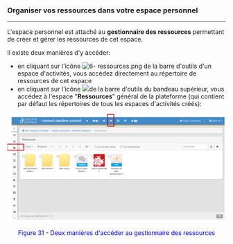 ### Organiser vos ressources dans votre espace personnel

---

L'espace personnel est attaché au **gestionnaire des ressources** permettant de créer et gérer les ressources de cet espace.
 
Il existe deux manières d'y accéder:

* en cliquant sur l'icône ![6- ressources.png](http://www.claroline.net/file/resource/media/1867) de la barre d'outils d'un espace d'activités, vous accédez directement au répertoire de ressources de cet espace
* en cliquant sur l'icône ![](http://www.claroline.net/file/resource/media/1867)de la barre d'outils du bandeau supérieur, vous accédez à l'espace "**Ressources**" général de la plateforme \(qui contient par défaut les répertoires de tous les espaces d'activités créés\):

![](images/fig31.png)

<p style ="text-align: center; color: blue">Figure 31 - Deux manières d'accéder au gestionnaire des ressources</p>
